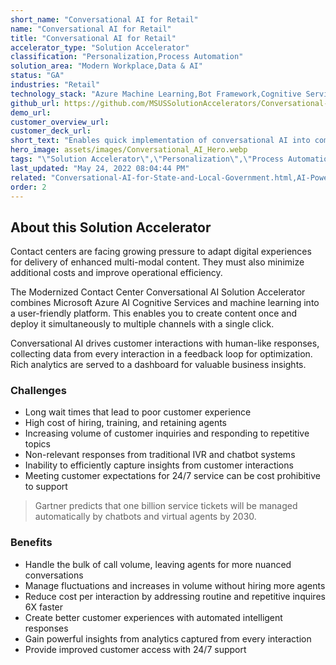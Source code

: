 ```yaml
---
short_name: "Conversational AI for Retail"
name: "Conversational AI for Retail"
title: "Conversational AI for Retail"
accelerator_type: "Solution Accelerator"
classification: "Personalization,Process Automation"
solution_area: "Modern Workplace,Data & AI"
status: "GA"
industries: "Retail"
technology_stack: "Azure Machine Learning,Bot Framework,Cognitive Services"
github_url: https://github.com/MSUSSolutionAccelerators/Conversational-AI-Solution-Accelerator
demo_url: 
customer_overview_url: 
customer_deck_url: 
short_text: "Enables quick implementation of conversational AI into communication channels like chatbots, consumer voice assistants, and as an augmentation layer within existing IVR system"
hero_image: assets/images/Conversational_AI_Hero.webp
tags: "\"Solution Accelerator\",\"Personalization\",\"Process Automation\",\"Retail\",\"Azure Machine Learning\",\"Bot Framework\",\"Cognitive Services\",\"Modern Workplace\",\"Data & AI\",\"GA\""
last_updated: "May 24, 2022 08:04:44 PM"
related: "Conversational-AI-for-State-and-Local-Government.html,AI-Powered-Call-Center-Intelligence.html,Conversational-AI-for-Manufacturing.html,Conversational-AI-for-Education.html,Conversational-AI-for-Finance.html,Conversational-AI-for-Healthcare.html"
order: 2
---
```

## About this Solution Accelerator

Contact centers are facing growing pressure to adapt digital experiences for delivery of enhanced multi-modal content. They must also minimize additional costs and improve operational efficiency.

The Modernized Contact Center Conversational AI Solution Accelerator combines Microsoft Azure AI Cognitive Services and machine learning into a user-friendly platform. This enables you to create content once and deploy it simultaneously to multiple channels with a single click.

Conversational AI drives customer interactions with human-like responses, collecting data from every interaction in a feedback loop for optimization. Rich analytics are served to a dashboard for valuable business insights.

### Challenges

* Long wait times that lead to poor customer experience
* High cost of hiring, training, and retaining agents
* Increasing volume of customer inquiries and responding to repetitive topics
* Non-relevant responses from traditional IVR and chatbot systems
* Inability to efficiently capture insights from customer interactions
* Meeting customer expectations for 24/7 service can be cost prohibitive to support

> Gartner predicts that one billion service tickets will be managed automatically by chatbots and virtual agents by 2030.

### Benefits

* Handle the bulk of call volume, leaving agents for more nuanced conversations
* Manage fluctuations and increases in  volume without hiring more agents
* Reduce cost per interaction by addressing routine and repetitive inquires 6X faster
* Create better customer experiences with automated intelligent responses
* Gain powerful insights from analytics captured from every interaction
* Provide improved customer access with 24/7 support
